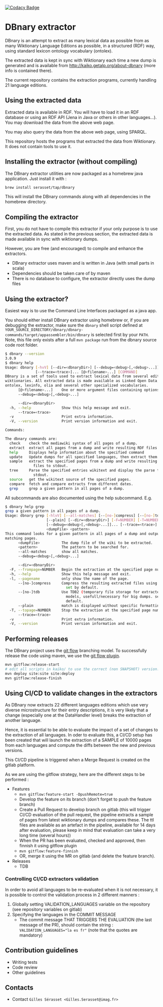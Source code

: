 <!-- [![SonarCloud](https://sonarcloud.io/images/project_badges/sonarcloud-white.svg)](https://sonarcloud.io/dashboard?id=serasset_dbnary)-->
[![Codacy Badge](https://app.codacy.com/project/badge/Grade/ac93a96d001346a1818b5ebeafe80213)](https://www.codacy.com/gl/gilles.serasset/dbnary/dashboard?utm_source=gitlab.com&amp;utm_medium=referral&amp;utm_content=gilles.serasset/dbnary&amp;utm_campaign=Badge_Grade)

# DBnary extractor #

DBnary is an attempt to extract as many lexical data as possible from as many Wiktionary Language Editions as possible, in a structured (RDF) way, using standard lexicon ontology vocabulary (ontolex).

The extracted data is kept in sync with Wiktionary each time a new dump is generated and is available from http://kaiko.getalp.org/about-dbnary (more info is contained there).

The current repository contains the extraction programs, currently handling 21 language editions.

## Using the extracted data ##

Extracted data is available in RDF. You will have to load it in an RDF database or using an RDF API (Jena in Java or others in other languages...). You may download the data from the above web page.

You may also query the data from the above web page, using SPARQL.

This repository hosts the programs that extracted the data from Wiktionary. It does not contain tools to use it.

## Installing the extractor (without compiling) ##

The DBnary extractor utilities are now packaged as a homebrew java application. Just install it with : 
```bash
brew install serasset/tap/dbnary
```

This will install the DBnary commands along with all dependencies in the homebrew directory.

## Compiling the extractor ##

First, you do not have to compile this extractor if your only purpose is to use the extracted data. As stated in the previous section, the extracted data is made available in sync with wiktionary dumps.

However, you are free (and encouraged) to compile and enhance the extractors.

* DBnary extractor uses maven and is written in Java (with small parts in scala)
* Dependencies should be taken care of by maven
* There is no database to configure, the extractor directly uses the dump files


## Using the extractor? ##

Easiest way is to use the Command Line Interfaces packaged as a java app. 

You should either install DBnary extractor using homebrew or, if you are debugging the extractor, 
make sure the `dbnary` shell script defined at `YOUR_SOURCE_DIRECTORY/dbnary/dbnary-commands/target/appassembler/bin/dbnary` is selected first by your `PATH`. Note, this file only exists after a full `mvn package` run from the dbnary source code root folder.

```bash
$ dbnary --version
3.0.9
$ dbnary help
Usage: dbnary [-hvV] [--dir=<dbnaryDir>] [--debug=<debug>[,<debug>...]]...
              [--trace=<trace>]... [@<filename>...] [COMMAND]
DBnary is a set of tools used to extract lexical data from several editions of
wiktionaries. All extracted data is made available as Linked Open Data, using
ontolex, lexinfo, olia and several other specialized vocabularies.
      [@<filename>...]    One or more argument files containing options.
      --debug=<debug>[,<debug>...]

      --dir=<dbnaryDir>
  -h, --help              Show this help message and exit.
      --trace=<trace>
  -v                      Print extra information.
  -V, --version           Print version information and exit.

Commands:

The dbnary commands are:
  check    check the mediawiki syntax of all pages of a dump.
  extract  extract all pages from a dump and write resulting RDF files.
  help     Displays help information about the specified command
  update   Update dumps for all specified languages, then extract them.
  sample   extract the specified pages from a dump and write resulting RDF
             files to stdout.
  tree     Parse the specified entries wikitext and display the parse tree to
             stdout.
  source   get the wikitext source of the specified pages.
  compare  fetch and compare extracts from different dates.
  grep     grep a given pattern in all pages of a dump.
```

All subcommands are also documented using the help subcommand. E.g.
```bash
$ dbnary help grep
grep a given pattern in all pages of a dump.
Usage: dbnary grep [-hlvV] [--all-matches] [--[no-]compress] [--[no-]tdb]
                   [--plain] [--dir=<dbnaryDir>] [-F=NUMBER] [-T=NUMBER]
                   [--debug=<debug>[,<debug>...]]... [--trace=<trace>]...
                   <dumpFile> <pattern>
This command looks for a given pattern in all pages of a dump and output the
matching pages.
      <dumpFile>          The dump file of the wiki to be extracted.
      <pattern>           The pattern to be searched for.
      --all-matches       show all matches.
      --debug=<debug>[,<debug>...]

      --dir=<dbnaryDir>
  -F, --frompage=NUMBER   Begin the extraction at the specified page number.
  -h, --help              Show this help message and exit.
  -l, --pagename          only show the name of the page.
      --[no-]compress     Compress the resulting extracted files using BZip2.
                            set by default.
      --[no-]tdb          Use TDB2 (temporary file storage for extracted
                            models, usefull/necessary for big dumps. set by
                            default.
      --plain             match is displayed without specific formatting.
  -T, --topage=NUMBER     Stop the extraction at the specified page number.
      --trace=<trace>
  -v                      Print extra information.
  -V, --version           Print version information and exit.
```

## Performing releases ##

The DBnary project uses the [git flow](https://nvie.com/posts/a-successful-git-branching-model/) 
branching model. To successfully release the code using maven, we use the 
[git flow plugin](https://github.com/aleksandr-m/gitflow-maven-plugin).
 
```bash
mvn gitflow:release-start
# edit all scripts in kaiko/ to use the correct (non SNAPSHOT) version.
mvn deploy site:site site:deploy
mvn gitflow:release-finish 
```

## Using CI/CD to validate changes in the extractors ##

As DBnary now extracts 22 different languages editions which use very diverse microstructure for their 
entry descriptions, it is very likely that a change (especially one at the DataHandler level) breaks 
the extraction of another language.

Hence, it is essential to be able to evaluate the impact of a set of changes to the extraction of all 
languages. In oder to evaluate this, a CI/CD setup has been created that will launch the extraction
of a SAMPLE of 10000 pages from each languages and compute the diffs between the new and previous 
versions.

This CI/CD pipeline is triggered when a Merge Request is created on the gitlab platform.

As we are using the gitflow strategy, here are the different steps to be performed :

  * Features
    * ```mvn gitflow:feature-start -DpushRemote=true```
    * Develop the feature on its branch (don't forget to push the feature branch)
    * Create a Pull Request to develop branch on gitlab (this will trigger CI/CD evaluation of the pull request, the pipeline extracts a sample of pages from latest wiktionary dumps and compares these. The ttl files are available as an artefact in the pipeline, available for 14 days after evaluation, please keep in mind that evaluation can take a very long time (several hours))
    * When the PR has been evaluated, checked and approved, then finnish it using gitflow plugin
    * ```mvn gitflow:feature-finnish```
    * OR, merge it using the MR on gitlab (and delete the feature branch).
  * Releases
    * TDB

### Controlling CI/CD extractors validation ###

In order to avoid all languages to be re-evaluated when it is not necessary, it is possible to control the validation process in 2 different manners :

 1. Globally setting VALIDATION_LANGUAGES variable on the repository (see repository variables on gitlab)
 2. Specifying the languages in the COMMIT MESSAGE
     * The commit message THAT TRIGGERS THE EVALUATION (the last message of the PR), should contain the string : `VALIDATION_LANGUAGES="la es fr"` (note that the quotes are mandatory)
   

## Contribution guidelines ##

  * Writing tests
  * Code review
  * Other guidelines

## Contacts ##

  * Contact `Gilles Sérasset <Gilles.Serasset@imag.fr>`
